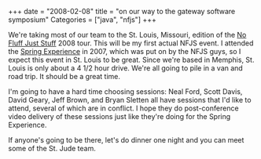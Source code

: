 +++
date = "2008-02-08"
title = "on our way to the gateway software symposium"
Categories = ["java", "nfjs"]
+++

We're taking most of our team to the St. Louis, Missouri, edition of the [No Fluff Just Stuff](http://www.nofluffjuststuff.com) 2008 tour. This will be my first actual NFJS event. I attended the [Spring Experience](http://www.thespringexperience.com) in 2007, which was put on by the NFJS guys, so I expect this event in St. Louis to be great. Since we're based in Memphis, St. Louis is only about a 4 1/2 hour drive. We're all going to pile in a van and road trip. It should be a great time.   
  
I'm going to have a hard time choosing sessions: Neal Ford, Scott Davis, David Geary, Jeff Brown, and Bryan Sletten all have sessions that I'd like to attend, several of which are in conflict. I hope they do post-conference video delivery of these sessions just like they're doing for the Spring Experience.  
  
If anyone's going to be there, let's do dinner one night and you can meet some of the St. Jude team.
